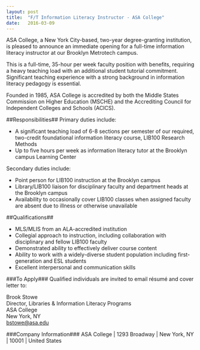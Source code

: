 ```yaml
---
layout: post
title:  "F/T Information Literacy Instructor - ASA College"
date:   2016-03-09
---
```

ASA College, a New York City-based, two-year degree-granting institution, is pleased to announce an immediate opening for a full-time information literacy instructor at our Brooklyn Metrotech campus.

This is a full-time, 35-hour per week faculty position with benefits, requiring a heavy teaching load with an additional student tutorial commitment. Significant teaching experience with a strong background in information literacy pedagogy is essential.

Founded in 1985, ASA College is accredited by both the Middle States Commission on Higher Education (MSCHE) and the Accrediting Council for Independent Colleges and Schools (ACICS). 

##Responsibilities##
Primary duties include:
* A significant teaching load of 6-8 sections per semester of our required, two-credit foundational information literacy course, LIB100 Research Methods
* Up to five hours per week as information literacy tutor at the Brooklyn campus Learning Center  

Secondary duties include:
* Point person for LIB100 instruction at the Brooklyn campus
* Library/LIB100 liaison for disciplinary faculty and department heads at the Brooklyn campus
* Availability to occasionally cover LIB100 classes when assigned faculty are absent due to illness or otherwise unavailable

##Qualifications##
* MLS/MLIS from an ALA-accredited institution
* Collegial approach to instruction, including collaboration with disciplinary and fellow LIB100 faculty
* Demonstrated ability to effectively deliver course content
* Ability to work with a widely-diverse student population including first-generation and ESL students
* Excellent interpersonal and communication skills

###To Apply###
Qualified individuals are invited to email résumé and cover letter to:

Brook Stowe  
Director, Libraries & Information Literacy Programs  
ASA College  
New York, NY  
[bstowe@asa.edu](mailto:bstowe@asa.edu)

###Company Information###
ASA College | 1293 Broadway | New York, NY | 10001 | United States